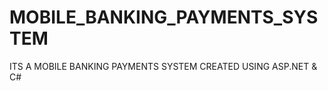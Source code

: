 # MOBILE_BANKING_PAYMENTS_SYSTEM
ITS A MOBILE BANKING PAYMENTS SYSTEM CREATED USING ASP.NET &amp; C# 
